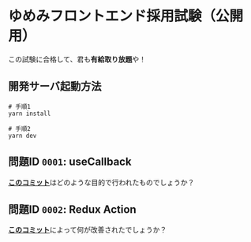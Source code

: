 # ゆめみフロントエンド採用試験（公開用）

この試験に合格して、君も**有給取り放題**や！

## 開発サーバ起動方法

```Shell
# 手順1
yarn install

# 手順2
yarn dev
```

## 問題ID `0001`: useCallback
[**このコミット**](https://github.com/yumemi-tokumoto/frontend-test/commit/9e557f273b5b91fe5c3d0319d3b1aa65587e55b5)はどのような目的で行われたものでしょうか？

## 問題ID `0002`: Redux Action
[**このコミット**](https://github.com/yumemi-tokumoto/frontend-test/commit/037aa55eac4eaaefb787a424bbe0962b8644e6c5)によって何が改善されたでしょうか？

<!--
## 問題ID `0003`: このコメントアウトを外して問題のタイトルを記入してください。
ここに問題の本文を書いてください。
-->

<!--
## 問題ID `0003`: このコメントアウトを外して問題のタイトルを記入してください。
ここに問題の本文を書いてください。
-->

<!--
## 問題ID `0004`: このコメントアウトを外して問題のタイトルを記入してください。
ここに問題の本文を書いてください。
-->

<!--
## 問題ID `0005`: このコメントアウトを外して問題のタイトルを記入してください。
ここに問題の本文を書いてください。
-->

<!--
## 問題ID `0006`: このコメントアウトを外して問題のタイトルを記入してください。
ここに問題の本文を書いてください。
-->

<!--
## 問題ID `0007`: このコメントアウトを外して問題のタイトルを記入してください。
ここに問題の本文を書いてください。
-->

<!--
## 問題ID `0008`: このコメントアウトを外して問題のタイトルを記入してください。
ここに問題の本文を書いてください。
-->

<!--
## 問題ID `0009`: このコメントアウトを外して問題のタイトルを記入してください。
ここに問題の本文を書いてください。
-->

<!--
## 問題ID 00010: このコメントアウトを外して問題のタイトルを記入してください。
ここに問題の本文を書いてください。
-->